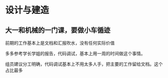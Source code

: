 # 设计与建造
## 大一和机械的一门课，要做小车循迹

前期的工作基本上是文档和汇报吹水，没有任何实际价值

多多参考学长学姐的报告，代码调试，基本上用一周的时间做这个事情。

组员建议分工明确，代码调试基本上不用太多人手，把主要的工作留给文档。这个占比最多
